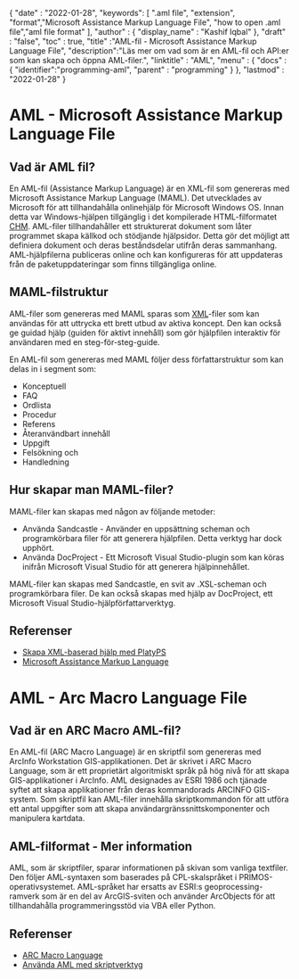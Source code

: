 
{
  "date" : "2022-01-28",
  "keywords": [ ".aml file", "extension", "format","Microsoft Assistance Markup Language File", "how to open .aml file","aml file format" ],
  "author" : {
    "display_name" : "Kashif Iqbal"
},
  "draft" : "false",
  "toc" : true,
  "title" :"AML-fil - Microsoft Assistance Markup Language File",
  "description":"Läs mer om vad som är en AML-fil och API:er som kan skapa och öppna AML-filer.",
  "linktitle" : "AML",
  "menu" : {
    "docs" : {
      "identifier":"programming-aml",
      "parent" : "programming"
}
},
  "lastmod" : "2022-01-28"
}

# AML - Microsoft Assistance Markup Language File

## Vad är AML fil?

En AML-fil (Assistance Markup Language) är en XML-fil som genereras med Microsoft Assistance Markup Language (MAML). Det utvecklades av Microsoft för att tillhandahålla onlinehjälp för Microsoft Windows OS. Innan detta var Windows-hjälpen tillgänglig i det kompilerade HTML-filformatet [CHM](/sv/web/chm/). AML-filer tillhandahåller ett strukturerat dokument som låter programmet skapa källkod och stödjande hjälpsidor. Detta gör det möjligt att definiera dokument och deras beståndsdelar utifrån deras sammanhang. AML-hjälpfilerna publiceras online och kan konfigureras för att uppdateras från de paketuppdateringar som finns tillgängliga online.

## MAML-filstruktur

AML-filer som genereras med MAML sparas som [XML](/sv/web/xml/)-filer som kan användas för att uttrycka ett brett utbud av aktiva koncept. Den kan också ge guidad hjälp (guiden för aktivt innehåll) som gör hjälpfilen interaktiv för användaren med en steg-för-steg-guide.

En AML-fil som genereras med MAML följer dess författarstruktur som kan delas in i segment som:

* Konceptuell
* FAQ
* Ordlista
* Procedur
* Referens
* Återanvändbart innehåll
* Uppgift
* Felsökning och
* Handledning

## Hur skapar man MAML-filer?

MAML-filer kan skapas med någon av följande metoder:

* Använda Sandcastle - Använder en uppsättning scheman och programkörbara filer för att generera hjälpfilen. Detta verktyg har dock upphört.
* Använda DocProject - Ett Microsoft Visual Studio-plugin som kan köras inifrån Microsoft Visual Studio för att generera hjälpinnehållet.

MAML-filer kan skapas med Sandcastle, en svit av .XSL-scheman och programkörbara filer. De kan också skapas med hjälp av DocProject, ett Microsoft Visual Studio-hjälpförfattarverktyg.

## Referenser

* [Skapa XML-baserad hjälp med PlatyPS](https://learn.microsoft.com/en-us/powershell/utility-modules/platyps/create-help-using-platyps?view=ps-modules)
* [Microsoft Assistance Markup Language](https://en.wikipedia.org/wiki/Microsoft_Assistance_Markup_Language)

# AML - Arc Macro Language File

## Vad är en ARC Macro AML-fil?

En AML-fil (ARC Macro Language) är en skriptfil som genereras med ArcInfo Workstation GIS-applikationen. Det är skrivet i ARC Macro Language, som är ett proprietärt algoritmiskt språk på hög nivå för att skapa GIS-applikationer i ArcInfo. AML designades av ESRI 1986 och tjänade syftet att skapa applikationer från deras kommandorads ARCINFO GIS-system. Som skriptfil kan AML-filer innehålla skriptkommandon för att utföra ett antal uppgifter som att skapa användargränssnittskomponenter och manipulera kartdata.

## AML-filformat - Mer information

AML, som är skriptfiler, sparar informationen på skivan som vanliga textfiler. Den följer AML-syntaxen som baserades på CPL-skalspråket i PRIMOS-operativsystemet. AML-språket har ersatts av ESRI:s geoprocessing-ramverk som är en del av ArcGIS-sviten och använder ArcObjects för att tillhandahålla programmeringsstöd via VBA eller Python.

## Referenser

* [ARC Macro Language](https://en.wikipedia.org/wiki/ARC_Macro_Language)
* [Använda AML med skriptverktyg](https://desktop.arcgis.com/en/arcmap/latest/analyze/creating-tools/using-amls-with-script-tools.htm)

